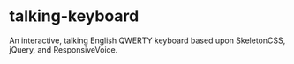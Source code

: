 # talking-keyboard
An interactive, talking English QWERTY keyboard based upon SkeletonCSS, jQuery, and ResponsiveVoice.
